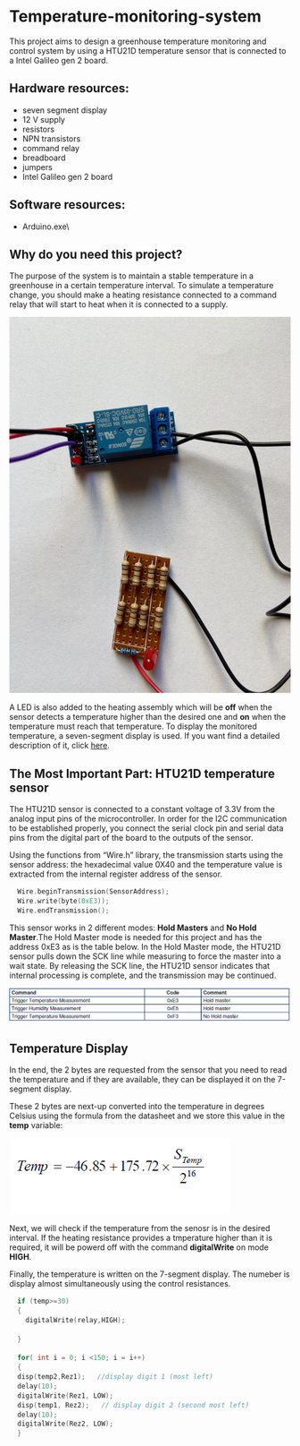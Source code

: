 # Temperature-monitoring-system
This project aims to design a greenhouse temperature monitoring and control system by using a HTU21D temperature sensor that is connected to a Intel Galileo gen 2 board. 


## Hardware resources: 
* seven segment display
* 12 V supply
* resistors
* NPN transistors
* command relay
* breadboard
* jumpers
* Intel Galileo gen 2 board

## Software resources:
* Arduino.exe\\

## Why do you need this project?
The purpose of the system is to maintain a stable temperature in a greenhouse in a certain temperature interval. 
To simulate a temperature change, you should make a heating resistance connected to a command relay that will start to heat when it is connected to a supply. 

![HEAT_RESISTANCE](heating_resistor.jpeg)

A LED is also added to the heating assembly which will be __off__ when the sensor detects a temperature higher than the desired one and __on__ when the temperature must reach that temperature. To display the monitored temperature, a seven-segment display is used. If you want find a detailed description of it, click [here](https://github.com/IoanaBraslasu/Temperature-monitoring-system-/blob/main/seven-segment%20display%20info.pdf).


## The Most Important Part: HTU21D temperature sensor
The HTU21D sensor is connected to a constant voltage of 3.3V from the analog input pins of the
microcontroller. In order for the I2C communication to be established properly, you connect the serial clock pin and serial data pins from the digital part of the board to the outputs of the sensor.

Using the functions from “Wire.h” library, the transmission starts using the sensor address: the
hexadecimal value 0X40 and the temperature value is extracted from the internal register address of the sensor.

```C++
  Wire.beginTransmission(SensorAddress);
  Wire.write(byte(0xE3));
  Wire.endTransmission();
```


This sensor works in 2 different modes: __Hold Masters__ and __No Hold Master__.The Hold Master mode is needed for this project and has the address 0xE3 as is the table below.  In the Hold Master mode, the HTU21D sensor pulls down the SCK line while measuring to force the master into a wait state. By releasing the SCK line, the HTU21D sensor indicates that internal processing is complete, and the transmission may be continued.

![TABLE_MASTER](hold_master.png)


## Temperature Display
In the end, the 2 bytes are requested from the sensor that you need to read the temperature and if they are available, they can be displayed it on the 7-segment display.

These 2 bytes are next-up converted into the temperature in degrees Celsius using the formula from the datasheet and we store this value in the __temp__ variable:

![TEMPERATURE_FORMULA](temperature_formula.png)


Next, we will check if the temperature from the senosr is in the desired interval. If the heating resistance provides a tmperature higher than it is required, it will be powerd off with the command __digitalWrite__ on mode __HIGH__.

Finally, the temperature is written on the 7-segment display. The numeber is display almost simultaneously using the control resistances.


```C++
  if (temp>=30)    
  {
    digitalWrite(relay,HIGH);

  }

  for( int i = 0; i <150; i = i++)
  {
  disp(temp2,Rez1);   //display digit 1 (most left)
  delay(10);
  digitalWrite(Rez1, LOW);
  disp(temp1, Rez2);   // display digit 2 (second most left)
  delay(10);
  digitalWrite(Rez2, LOW);
  }
```


